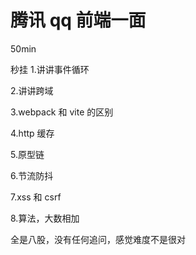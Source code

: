 # 腾讯 qq 前端一面

50min

秒挂 1.讲讲事件循环

2.讲讲跨域

3.webpack 和 vite 的区别

4.http 缓存

5.原型链

6.节流防抖

7.xss 和 csrf

8.算法，大数相加

全是八股，没有任何追问，感觉难度不是很对
